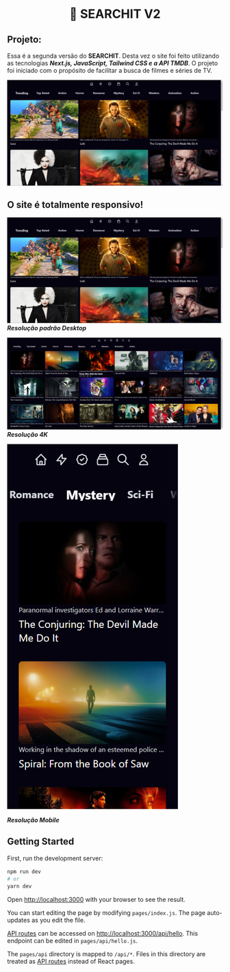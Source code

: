 <h1 align="center">🔎 SEARCHIT V2</h1>
  
## Projeto:

Essa é a segunda versão do **SEARCHIT**. Desta vez o site foi feito utilizando as tecnologias ***Next.js, JavaScript, Tailwind CSS e a API TMDB***. O projeto foi iniciado com o propósito de facilitar a busca de filmes e séries de TV.

![alt text](https://github.com/GlimaGit/Searchit-V2/blob/main/preview/imgDesktop.PNG?raw=true)

## O site é totalmente responsivo!


![alt text](https://github.com/GlimaGit/Searchit-V2/blob/main/preview/imgDesktop.PNG?raw=true)
***Resolução padrão Desktop***



![alt text](https://github.com/GlimaGit/Searchit-V2/blob/main/preview/img4k.PNG?raw=true)
***Resolução 4K***



![alt text](https://github.com/GlimaGit/Searchit-V2/blob/main/preview/imgResponsive.PNG?raw=true)

***Resolução Mobile***



## Getting Started

First, run the development server:

```bash
npm run dev
# or
yarn dev
```

Open [http://localhost:3000](http://localhost:3000) with your browser to see the result.

You can start editing the page by modifying `pages/index.js`. The page auto-updates as you edit the file.

[API routes](https://nextjs.org/docs/api-routes/introduction) can be accessed on [http://localhost:3000/api/hello](http://localhost:3000/api/hello). This endpoint can be edited in `pages/api/hello.js`.

The `pages/api` directory is mapped to `/api/*`. Files in this directory are treated as [API routes](https://nextjs.org/docs/api-routes/introduction) instead of React pages.


